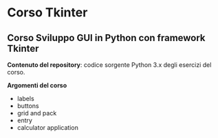 # Corso Tkinter

## Corso Sviluppo GUI in Python con framework Tkinter

**Contenuto del repository**: codice sorgente Python 3.x degli esercizi del corso.

**Argomenti del corso**

- labels
- buttons
- grid and pack
- entry
- calculator application